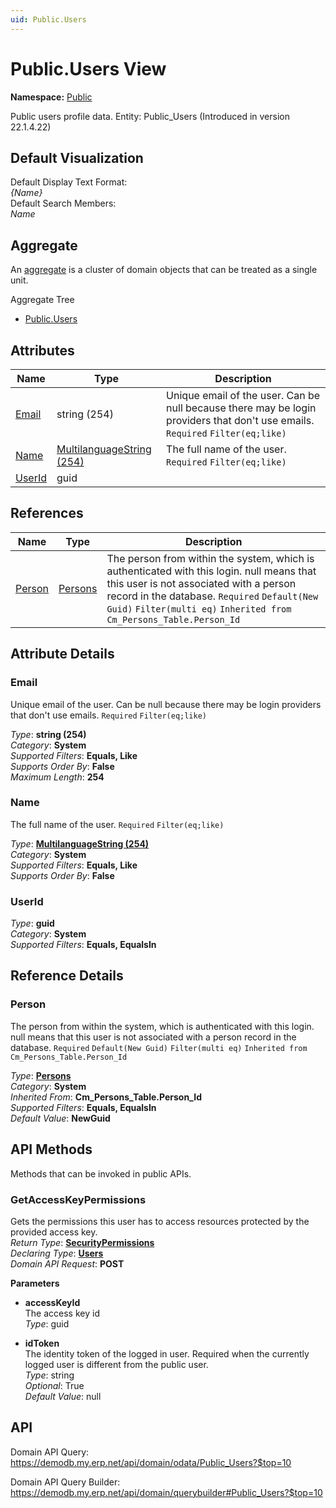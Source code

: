 ```yaml
---
uid: Public.Users
---
```

# Public.Users View

**Namespace:** [Public](Public.md)  

Public users profile data. Entity: Public_Users (Introduced in version 22.1.4.22)

## Default Visualization
Default Display Text Format:  
_{Name}_  
Default Search Members:  
_Name_  

## Aggregate
An [aggregate](https://docs.erp.net/tech/advanced/concepts/aggregates.html) is a cluster of domain objects that can be treated as a single unit.  

Aggregate Tree  
* [Public.Users](Public.Users.md)  

## Attributes

| Name | Type | Description |
| ---- | ---- | --- |
| [Email](Public.Users.md#email) | string (254) | Unique email of the user. Can be null because there may be login providers that don't use emails. `Required` `Filter(eq;like)` 
| [Name](Public.Users.md#name) | [MultilanguageString (254)](../data-types.md#multilanguagestring) | The full name of the user. `Required` `Filter(eq;like)` 
| [UserId](Public.Users.md#userid) | guid |  

## References

| Name | Type | Description |
| ---- | ---- | --- |
| [Person](Public.Users.md#person) | [Persons](General.Contacts.Persons.md) | The person from within the system, which is authenticated with this login. null means that this user is not associated with a person record in the database. `Required` `Default(New Guid)` `Filter(multi eq)` `Inherited from Cm_Persons_Table.Person_Id` |


## Attribute Details

### Email

Unique email of the user. Can be null because there may be login providers that don't use emails. `Required` `Filter(eq;like)`

_Type_: **string (254)**  
_Category_: **System**  
_Supported Filters_: **Equals, Like**  
_Supports Order By_: **False**  
_Maximum Length_: **254**  

### Name

The full name of the user. `Required` `Filter(eq;like)`

_Type_: **[MultilanguageString (254)](../data-types.md#multilanguagestring)**  
_Category_: **System**  
_Supported Filters_: **Equals, Like**  
_Supports Order By_: **False**  

### UserId

_Type_: **guid**  
_Category_: **System**  
_Supported Filters_: **Equals, EqualsIn**  


## Reference Details

### Person

The person from within the system, which is authenticated with this login. null means that this user is not associated with a person record in the database. `Required` `Default(New Guid)` `Filter(multi eq)` `Inherited from Cm_Persons_Table.Person_Id`

_Type_: **[Persons](General.Contacts.Persons.md)**  
_Category_: **System**  
_Inherited From_: **Cm_Persons_Table.Person_Id**  
_Supported Filters_: **Equals, EqualsIn**  
_Default Value_: **NewGuid**  


## API Methods

Methods that can be invoked in public APIs.

### GetAccessKeyPermissions

Gets the permissions this user has to access resources protected by the provided access key.  
_Return Type_: **[SecurityPermissions](../data-types.md#systems.security.securitypermissions)**  
_Declaring Type_: **[Users](Public.Users.md)**  
_Domain API Request_: **POST**  

**Parameters**  
  * **accessKeyId**  
    The access key id  
    _Type_: guid  

  * **idToken**  
    The identity token of the logged in user. Required when the currently logged user is different from the public user.  
    _Type_: string  
     _Optional_: True  
    _Default Value_: null  


## API

Domain API Query:
<https://demodb.my.erp.net/api/domain/odata/Public_Users?$top=10>

Domain API Query Builder:
<https://demodb.my.erp.net/api/domain/querybuilder#Public_Users?$top=10>

